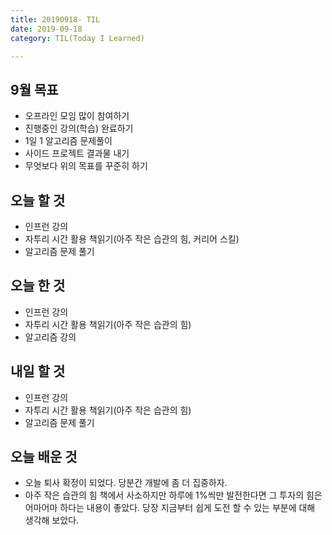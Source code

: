 ```yaml
---
title: 20190918- TIL
date: 2019-09-18
category: TIL(Today I Learned)

---
```


## 9월 목표

- 오프라인 모임 많이 참여하기
- 진행중인 강의(학습) 완료하기
- 1일 1 알고리즘 문제풀이
- 사이드 프로젝트 결과물 내기
- 무엇보다 위의 목표를 꾸준히 하기

## 오늘 할 것

- 인프런 강의
- 자투리 시간 활용 책읽기(아주 작은 습관의 힘, 커리어 스킬)
- 알고리즘 문제 풀기

## 오늘 한 것

- 인프런 강의
- 자투리 시간 활용 책읽기(아주 작은 습관의 힘)
- 알고리즘 강의

## 내일 할 것

- 인프런 강의
- 자투리 시간 활용 책읽기(아주 작은 습관의 힘)
- 알고리즘 문제 풀기

## 오늘 배운 것 

- 오늘 퇴사 확정이 되었다. 당분간 개발에 좀 더 집중하자.
- 아주 작은 습관의 힘 책에서 사소하지만 하루에 1%씩만 발전한다면 그 투자의 힘은 어마어마
  하다는 내용이 좋았다. 당장 지금부터 쉽게 도전 할 수 있는 부분에 대해 생각해 보았다.
